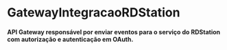 # GatewayIntegracaoRDStation

#### API Gateway responsável por enviar eventos para o serviço do RDStation com autorização e autenticação em OAuth.
